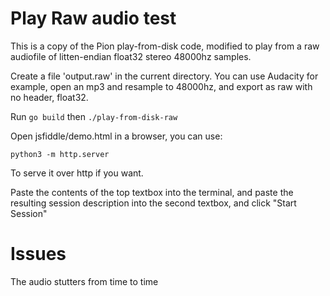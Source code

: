 # Play Raw audio test

This is a copy of the Pion play-from-disk code, modified to play from a raw audiofile of litten-endian float32 stereo 48000hz samples.

Create a file 'output.raw' in the current directory. You can use Audacity for example, open an mp3 and resample to 48000hz, and export as raw with no header, float32.

Run `go build` then `./play-from-disk-raw`

Open jsfiddle/demo.html in a browser, you can use:

```
python3 -m http.server
```
To serve it over http if you want.

Paste the contents of the top textbox into the terminal, and paste the resulting session description into the second textbox, and click "Start Session"



# Issues
The audio stutters from time to time